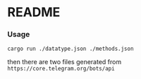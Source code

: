 # README #

### Usage ###

`cargo run ./datatype.json ./methods.json`

then there are two files generated from `https://core.telegram.org/bots/api`

